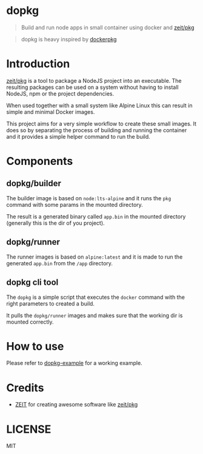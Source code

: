 # dopkg

> Build and run node apps in small container using docker and [zeit/pkg](https://github.com/zeit/pkg)

> dopkg is heavy inspired by [dockerpkg](https://github.com/dockerpkg/dockerpkg)


# Introduction

[zeit/pkg](https://github.com/zeit/pkg) is a tool to package a NodeJS project into an executable. The resulting
packages can be used on a system without having to install NodeJS, npm or the project dependencies. 

When used together with a small system like Alpine Linux this can result in simple and minimal Docker images.

This project aims for a very simple workflow to create these small images. It does so by separating the process of
building and running the container and it provides a simple helper command to run the build. 

# Components

## dopkg/builder

The builder image is based on `node:lts-alpine` and it runs the `pkg` command with some params in the mounted directory.

The result is a generated binary called `app.bin` in the mounted directory (generally this is the dir of you project).

## dopkg/runner

The runner images is based on `alpine:latest` and it is made to run the generated `app.bin` from the `/app` directory.

## dopkg cli tool

The `dopkg` is a simple script that executes the `docker` command with the right parameters to created a build.
 
It pulls the `dopkg/runner` images and makes sure that the working dir is mounted correctly.

# How to use 

Please refer to [dopkg-example](https://github.com/dopkg/dopkg-example-app) for a working example.

# Credits

- [ZEIT](https://zeit.co) for creating awesome software like [zeit/pkg](https://github.com/zeit/pkg)

# LICENSE

MIT
